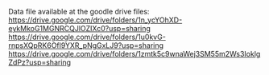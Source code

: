 Data file available at the goodle drive files:
https://drive.google.com/drive/folders/1n_ycYOhXD-eykMkoG1MGNRCQJlOZIXc0?usp=sharing 
https://drive.google.com/drive/folders/1u0kvG-rnpsXQpRK6Ofl9YXR_pNgGxLJ9?usp=sharing
https://drive.google.com/drive/folders/1zmtk5c9wnaWej3SM55m2Ws3IoklgZdPz?usp=sharing
